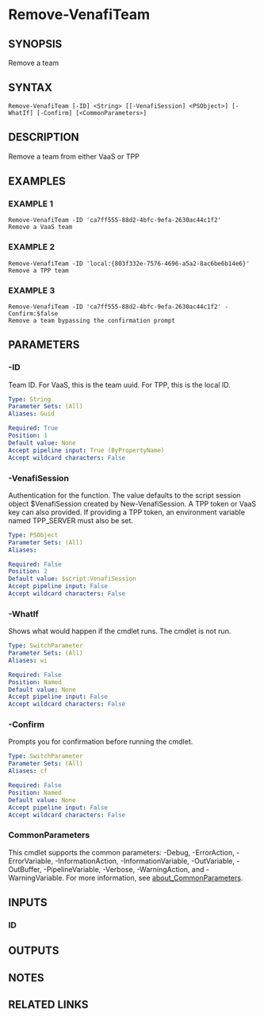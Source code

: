 # Remove-VenafiTeam

## SYNOPSIS
Remove a team

## SYNTAX

```
Remove-VenafiTeam [-ID] <String> [[-VenafiSession] <PSObject>] [-WhatIf] [-Confirm] [<CommonParameters>]
```

## DESCRIPTION
Remove a team from either VaaS or TPP

## EXAMPLES

### EXAMPLE 1
```
Remove-VenafiTeam -ID 'ca7ff555-88d2-4bfc-9efa-2630ac44c1f2'
Remove a VaaS team
```

### EXAMPLE 2
```
Remove-VenafiTeam -ID 'local:{803f332e-7576-4696-a5a2-8ac6be6b14e6}'
Remove a TPP team
```

### EXAMPLE 3
```
Remove-VenafiTeam -ID 'ca7ff555-88d2-4bfc-9efa-2630ac44c1f2' -Confirm:$false
Remove a team bypassing the confirmation prompt
```

## PARAMETERS

### -ID
Team ID. 
For VaaS, this is the team uuid. 
For TPP, this is the local ID.

```yaml
Type: String
Parameter Sets: (All)
Aliases: Guid

Required: True
Position: 1
Default value: None
Accept pipeline input: True (ByPropertyName)
Accept wildcard characters: False
```

### -VenafiSession
Authentication for the function.
The value defaults to the script session object $VenafiSession created by New-VenafiSession.
A TPP token or VaaS key can also provided.
If providing a TPP token, an environment variable named TPP_SERVER must also be set.

```yaml
Type: PSObject
Parameter Sets: (All)
Aliases:

Required: False
Position: 2
Default value: $script:VenafiSession
Accept pipeline input: False
Accept wildcard characters: False
```

### -WhatIf
Shows what would happen if the cmdlet runs.
The cmdlet is not run.

```yaml
Type: SwitchParameter
Parameter Sets: (All)
Aliases: wi

Required: False
Position: Named
Default value: None
Accept pipeline input: False
Accept wildcard characters: False
```

### -Confirm
Prompts you for confirmation before running the cmdlet.

```yaml
Type: SwitchParameter
Parameter Sets: (All)
Aliases: cf

Required: False
Position: Named
Default value: None
Accept pipeline input: False
Accept wildcard characters: False
```

### CommonParameters
This cmdlet supports the common parameters: -Debug, -ErrorAction, -ErrorVariable, -InformationAction, -InformationVariable, -OutVariable, -OutBuffer, -PipelineVariable, -Verbose, -WarningAction, and -WarningVariable. For more information, see [about_CommonParameters](http://go.microsoft.com/fwlink/?LinkID=113216).

## INPUTS

### ID
## OUTPUTS

## NOTES

## RELATED LINKS
